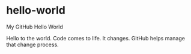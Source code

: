 # hello-world
My GitHub Hello World

Hello to the world.    Code comes to life.  It changes.   GitHub helps manage that change process.
